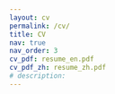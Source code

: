 ```yaml
---
layout: cv
permalink: /cv/
title: CV
nav: true
nav_order: 3
cv_pdf: resume_en.pdf
cv_pdf_zh: resume_zh.pdf
# description: 
---
```

